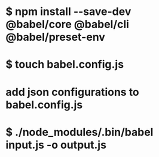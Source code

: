 # $ npm install --save-dev @babel/core @babel/cli @babel/preset-env


# $ touch babel.config.js   
# add json configurations to babel.config.js

<!--
const presets = [
    [
      "@babel/env",
      {
        targets: {
          edge: "17",
          firefox: "60",
          chrome: "67",
          safari: "11.1",
        },
        useBuiltIns: "usage",
      },
    ],
  ];  module.exports = { presets }; 
-->

# $ ./node_modules/.bin/babel input.js -o output.js
